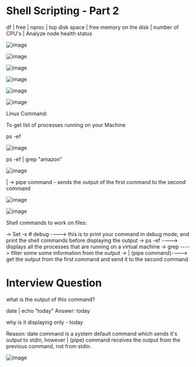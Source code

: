 
# Shell Scripting - Part 2

df | free | nproc | top
disk space | free memory on the disk | number of CPU's | Analyze node health status


![image](https://github.com/user-attachments/assets/690f5892-1bc4-41eb-bf71-8af6b698159d)





![image](https://github.com/user-attachments/assets/493d4c35-0c7b-4aa1-9399-e0e25d5dbefe)



![image](https://github.com/user-attachments/assets/1997030e-28e6-43f7-beeb-97ef287d5bb8)


![image](https://github.com/user-attachments/assets/1e75d83c-83ca-4b77-9ed0-d554f24d9adb)

![image](https://github.com/user-attachments/assets/1eae9add-c706-4e2b-96d3-f0848c2164e1)

![image](https://github.com/user-attachments/assets/135ea5c6-5b39-4f7a-8df9-2bb7669905d9)



Linux Command:

To get list of processes running on your Machine

ps -ef

![image](https://github.com/user-attachments/assets/1eabcc64-1347-4e0b-9a87-9c544e15400b)

ps -ef | grep "amazon"

![image](https://github.com/user-attachments/assets/8ef4dc09-8ed3-4086-8fac-1bee1adf5911)

| -> pipe command - sends the output of the first command to the second command

![image](https://github.com/user-attachments/assets/77343efa-2b50-4b92-8a92-4392bbf8362d)

![image](https://github.com/user-attachments/assets/9ed6266d-111c-48f2-b3a1-37db638b8b5e)



Shell commands to work on files:

-> Set -x  # debug    ----> this is to print your command in debug mode, and print the shell commands before displaying the output
-> ps -ef             ----> displays all the processes that are running on a virtual machine
-> grep               ----> filter some some information from the output
-> |    (pipe command)----> get the output from the first command and send it to the second command


# Interview Question
what is the output of this command?

date | echo "today"
Answer: today

why  is it displaying only - today

Reason:  date command is a system default command which sends it's output to stdin, however | (pipe) command receives the output from the previous command, not from stdin.

![image](https://github.com/user-attachments/assets/b7ad81e9-082a-43dd-91f4-c81417845097)




